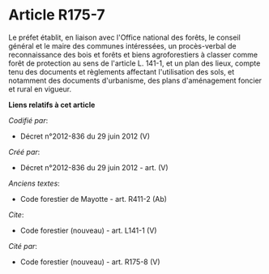 # Article R175-7

Le préfet établit, en liaison avec l'Office national des forêts, le conseil général et le maire des communes intéressées, un
procès-verbal de reconnaissance des bois et forêts et biens agroforestiers à classer comme forêt de protection au sens de
l'article L. 141-1, et un plan des lieux, compte tenu des documents et règlements affectant l'utilisation des sols, et
notamment des documents d'urbanisme, des plans d'aménagement foncier et rural en vigueur.

**Liens relatifs à cet article**

_Codifié par_:

  - Décret n°2012-836 du 29 juin 2012 (V)

_Créé par_:

  - Décret n°2012-836 du 29 juin 2012 - art. (V)

_Anciens textes_:

  - Code forestier de Mayotte - art. R411-2 (Ab)

_Cite_:

  - Code forestier (nouveau) - art. L141-1 (V)

_Cité par_:

  - Code forestier (nouveau) - art. R175-8 (V)
